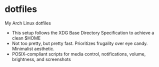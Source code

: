 # dotfiles

My Arch Linux dotfiles

- This setup follows the XDG Base Directory Specification to achieve a clean $HOME
- Not too pretty, but pretty fast. Prioritizes frugality over eye candy. Minimalist aesthetic.
- POSIX-compliant scripts for media control, notifications, volume, brightness, and screenshots


